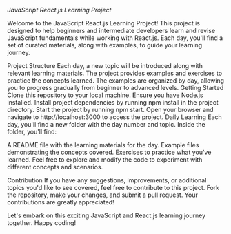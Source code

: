*JavaScript React.js Learning Project*

Welcome to the JavaScript React.js Learning Project! This project is designed to help beginners and intermediate developers learn and revise JavaScript fundamentals while working with React.js. Each day, you'll find a set of curated materials, along with examples, to guide your learning journey.


Project Structure
Each day, a new topic will be introduced along with relevant learning materials.
The project provides examples and exercises to practice the concepts learned.
The examples are organized by day, allowing you to progress gradually from beginner to advanced levels.
Getting Started
Clone this repository to your local machine.
Ensure you have Node.js installed.
Install project dependencies by running npm install in the project directory.
Start the project by running npm start.
Open your browser and navigate to http://localhost:3000 to access the project.
Daily Learning
Each day, you'll find a new folder with the day number and topic. Inside the folder, you'll find:

A README file with the learning materials for the day.
Example files demonstrating the concepts covered.
Exercises to practice what you've learned.
Feel free to explore and modify the code to experiment with different concepts and scenarios.

Contribution
If you have any suggestions, improvements, or additional topics you'd like to see covered, feel free to contribute to this project. Fork the repository, make your changes, and submit a pull request. Your contributions are greatly appreciated!

Let's embark on this exciting JavaScript and React.js learning journey together. Happy coding!
